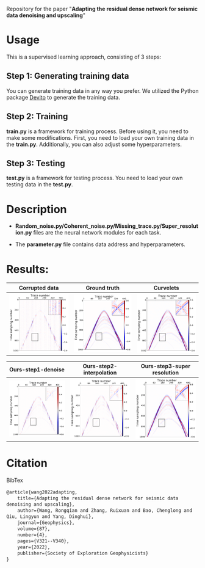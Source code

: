 Repository for the paper "**Adapting the residual dense network for seismic data denoising and upscaling**"

# Usage
This is a supervised learning approach, consisting of 3 steps:

## Step 1: Generating training data
You can generate training data in any way you prefer. We utilized the Python package [Devito](https://www.devitoproject.org/) to generate the training data.

## Step 2: Training
**train.py** is a framework for training process. Before using it, you need to make some modifications. First, you need to load your own training data in the **train.py**. Additionally, you can also adjust some hyperparameters.

## Step 3: Testing
**test.py** is a framework for testing process. You need to load your own testing data in the **test.py**.

# Description

- **Random_noise.py/Coherent_noise.py/Missing_trace.py/Super_resolution.py** files are the neural network modules for each task.

- The **parameter.py** file contains data address and hyperparameters.

# Results:

| Corrupted data |          Ground truth                         |  Curvelets                         |
| :-----------: | :----------------------------------------------------------: | :----------------------------------------------------------: |
|      <img src="./Figures/mix_input.png" alt="gt_a" style="zoom:33%;" />      | <img src="./Figures/mix_output.png" alt="gt_a" style="zoom:33%;" /> | <img src="./Figures/mix_curvelet.png" alt="gt_a" style="zoom:33%;" /> |


| Ours-step1-denoise |      Ours-step2-interpolation                     |  Ours-step3-super resolution                       |
| :-----------: | :----------------------------------------------------------: | :----------------------------------------------------------: |
|      <img src="./Figures/mix_1.png" alt="gt_a" style="zoom:33%;" />      | <img src="./Figures/mix_2.png" alt="gt_a" style="zoom:33%;" /> | <img src="./Figures/mix_3.png" alt="gt_a" style="zoom:33%;" /> |

# Citation

BibTex

    @article{wang2022adapting,
        title={Adapting the residual dense network for seismic data denoising and upscaling},
        author={Wang, Rongqian and Zhang, Ruixuan and Bao, Chenglong and Qiu, Lingyun and Yang, Dinghui},
        journal={Geophysics},
        volume={87},
        number={4},
        pages={V321--V340},
        year={2022},
        publisher={Society of Exploration Geophysicists}
    }